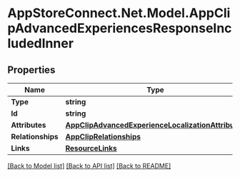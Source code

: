 # AppStoreConnect.Net.Model.AppClipAdvancedExperiencesResponseIncludedInner

## Properties

Name | Type | Description | Notes
------------ | ------------- | ------------- | -------------
**Type** | **string** |  | 
**Id** | **string** |  | 
**Attributes** | [**AppClipAdvancedExperienceLocalizationAttributes**](AppClipAdvancedExperienceLocalizationAttributes.md) |  | [optional] 
**Relationships** | [**AppClipRelationships**](AppClipRelationships.md) |  | [optional] 
**Links** | [**ResourceLinks**](ResourceLinks.md) |  | [optional] 

[[Back to Model list]](../README.md#documentation-for-models) [[Back to API list]](../README.md#documentation-for-api-endpoints) [[Back to README]](../README.md)

